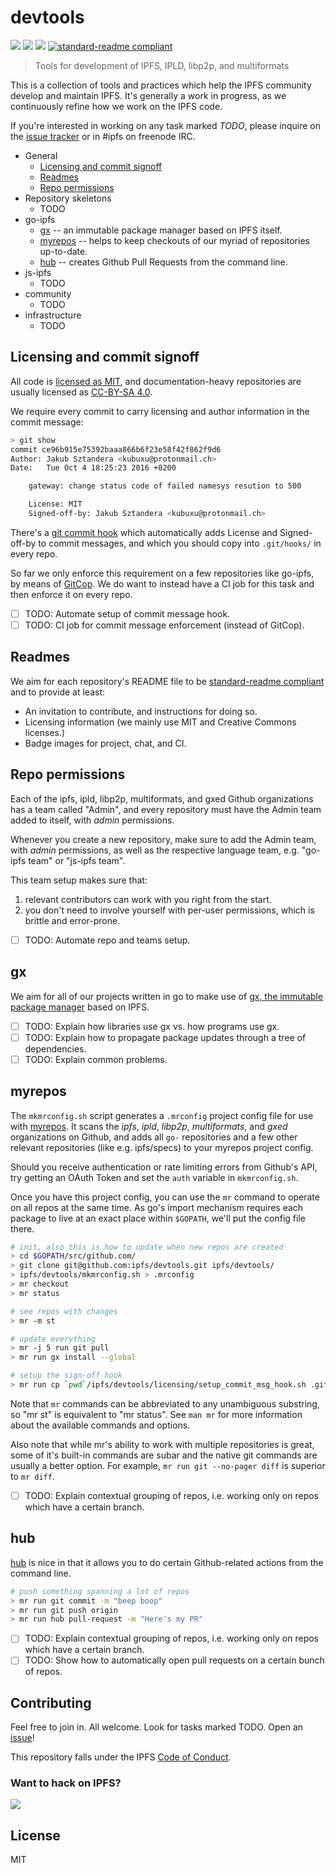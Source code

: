 # devtools

[![](https://img.shields.io/badge/made%20by-Protocol%20Labs-blue.svg?style=flat-square)](http://ipn.io)
[![](https://img.shields.io/badge/project-IPFS-blue.svg?style=flat-square)](http://ipfs.io/)
[![](https://img.shields.io/badge/freenode-%23ipfs-blue.svg?style=flat-square)](http://webchat.freenode.net/?channels=%23ipfs)
[![standard-readme compliant](https://img.shields.io/badge/standard--readme-OK-green.svg?style=flat-square)](https://github.com/RichardLitt/standard-readme)

> Tools for development of IPFS, IPLD, libp2p, and multiformats

This is a collection of tools and practices which help the IPFS community develop and maintain IPFS.
It's generally a work in progress, as we continuously refine how we work on the IPFS code.

If you're interested in working on any task marked *TODO*, please inquire
on the [issue tracker](https://github.com/ipfs/devtools/issues) or in #ipfs on freenode IRC.

- General
  - [Licensing and commit signoff](#licensing-and-commit-signoff)
  - [Readmes](#readmes)
  - [Repo permissions](#repo-permissions)
- Repository skeletons
  - TODO
- go-ipfs
  - [gx](#gx) -- an immutable package manager based on IPFS itself.
  - [myrepos](#myrepos) -- helps to keep checkouts of our myriad of repositories up-to-date.
  - [hub](#hub) -- creates Github Pull Requests from the command line.
- js-ipfs
  - TODO
- community
  - TODO
- infrastructure
  - TODO

## Licensing and commit signoff

All code is [licensed as MIT](https://opensource.org/licenses/MIT),
and documentation-heavy repositories are usually licensed as [CC-BY-SA 4.0](https://creativecommons.org/licenses/by-sa/4.0/).

We require every commit to carry licensing and author information in the commit message:

```sh
> git show
commit ce96b915e75392baaa866b6f23e58f42f862f9d6
Author: Jakub Sztandera <kubuxu@protonmail.ch>
Date:   Tue Oct 4 18:25:23 2016 +0200

    gateway: change status code of failed namesys resution to 500

    License: MIT
    Signed-off-by: Jakub Sztandera <kubuxu@protonmail.ch>
```

There's a [git commit hook](https://github.com/ipfs/devtools/blob/master/licensing/setup_commit_msg_hook.sh)
which automatically adds License and Signed-off-by to commit messages,
and which you should copy into `.git/hooks/` in every repo.

So far we only enforce this requirement on a few repositories like go-ipfs, by means of [GitCop](https://gitcop.com).
We do want to instead have a CI job for this task and then enforce it on every repo.

- [ ] TODO: Automate setup of commit message hook.
- [ ] TODO: CI job for commit message enforcement (instead of GitCop).

## Readmes

We aim for each repository's README file to be [standard-readme compliant](https://github.com/richardlitt/standard-readme)
and to provide at least:

- An invitation to contribute, and instructions for doing so.
- Licensing information (we mainly use MIT and Creative Commons licenses.)
- Badge images for project, chat, and CI.

## Repo permissions

Each of the ipfs, ipld, libp2p, multiformats, and gxed Github organizations has a team called "Admin",
and every repository must have the Admin team added to itself, with *admin* permissions.

Whenever you create a new repository, make sure to add the Admin team, with *admin* permissions,
as well as the respective language team, e.g. "go-ipfs team" or "js-ipfs team".

This team setup makes sure that:
1. relevant contributors can work with you right from the start.
2. you don't need to involve yourself with per-user permissions, which is brittle and error-prone.

- [ ] TODO: Automate repo and teams setup.

## gx

We aim for all of our projects written in go to make use of [gx, the immutable package manager](https://github.com/) based on IPFS.

- [ ] TODO: Explain how libraries use gx vs. how programs use gx.
- [ ] TODO: Explain how to propagate package updates through a tree of dependencies.
- [ ] TODO: Explain common problems.

## myrepos

The `mkmrconfig.sh` script generates a `.mrconfig` project config file for use with [myrepos](https://myrepos.branchable.com).
It scans the *ipfs*, *ipld*, *libp2p*, *multiformats*, and *gxed* organizations on Github,
and adds all `go-` repositories and a few other relevant repositories (like e.g. ipfs/specs)
to your myrepos project config.

Should you receive authentication or rate limiting errors from Github's API,
try getting an OAuth Token and set the `auth` variable in `mkmrconfig.sh`.

Once you have this project config, you can use the `mr` command to operate on all repos at the same time.
As go's import mechanism requires each package to live at an exact place within `$GOPATH`, we'll put the config file there.

```sh
# init, also this is how to update when new repos are created
> cd $GOPATH/src/github.com/
> git clone git@github.com:ipfs/devtools.git ipfs/devtools/
> ipfs/devtools/mkmrconfig.sh > .mrconfig
> mr checkout
> mr status

# see repos with changes
> mr -m st

# update everything
> mr -j 5 run git pull
> mr run gx install --global

# setup the sign-off hook
> mr run cp `pwd`/ipfs/devtools/licensing/setup_commit_msg_hook.sh .git/hooks/
```

Note that `mr` commands can be abbreviated to any unambiguous substring, so "mr st" is equivalent to "mr status".
See `man mr` for more information about the available commands and options.

Also note that while mr's ability to work with multiple repositories is great,
some of it's built-in commands are subar and the native git commands are usually a better option.
For example, `mr run git --no-pager diff` is superior to `mr diff`.

- [ ] TODO: Explain contextual grouping of repos, i.e. working only on repos which have a certain branch.

## hub

[hub](https://github.com/github/hub) is nice in that it allows you to do certain Github-related actions from the command line.

```sh
# push something spanning a lot of repos
> mr run git commit -m "beep boop"
> mr run git push origin
> mr run hub pull-request -m "Here's my PR"
```

- [ ] TODO: Explain contextual grouping of repos, i.e. working only on repos which have a certain branch.
- [ ] TODO: Show how to automatically open pull requests on a certain bunch of repos.

## Contributing

Feel free to join in. All welcome. Look for tasks marked TODO.
Open an [issue](https://github.com/ipfs/devtools/issues)!

This repository falls under the IPFS [Code of Conduct](https://github.com/ipfs/community/blob/master/code-of-conduct.md).

### Want to hack on IPFS?

[![](https://cdn.rawgit.com/jbenet/contribute-ipfs-gif/master/img/contribute.gif)](https://github.com/ipfs/community/blob/master/contributing.md)

## License

MIT
